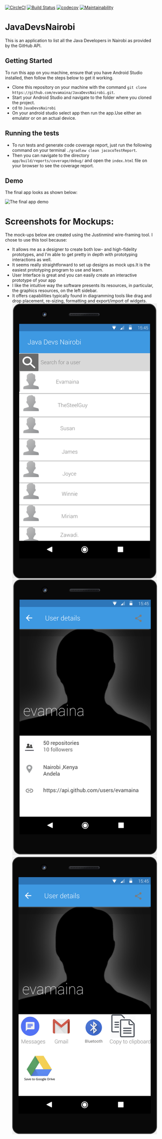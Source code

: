 [![CircleCI](https://circleci.com/gh/evamaina/JavaDevsNairobi/tree/develop.svg?style=svg)](https://circleci.com/gh/evamaina/JavaDevsNairobi/tree/develop)
[![Build Status](https://travis-ci.org/evamaina/JavaDevsNairobi.svg?branch=develop)](https://travis-ci.org/evamaina/JavaDevsNairobi)
[![codecov](https://codecov.io/gh/evamaina/JavaDevsNairobi/branch/develop/graph/badge.svg)](https://codecov.io/gh/evamaina/JavaDevsNairobi)
[![Maintainability](https://api.codeclimate.com/v1/badges/78ef9710980698aae3c6/maintainability)](https://codeclimate.com/github/evamaina/JavaDevsNairobi/maintainability)
# JavaDevsNairobi
This is an application to list all the Java Developers in Nairobi as provided by the GitHub API.

## Getting Started

To run this app on you machine, ensure that you have Android Studio installed, then follow the steps below to get it working.

- Clone this repository on your machine with the command `git clone https://github.com/evamaina/JavaDevsNairobi.git`.
- Start your Android Studio and navigate to the folder where you cloned the project.
- cd to `JavaDevsNairobi`
- On your android studio select app then run the app.Use either an emulator or on an actual device.

## Running the tests

- To run tests and generate code coverage report, just run the following command on your terminal `./gradlew clean jacocoTestReport`.
- Then you can navigate to the directory `app/build/reports/coverage/debug/` and open the `index.html` file on your browser to see the coverage report.

## Demo
The final app looks as shown below:


![The final app demo](https://media.giphy.com/media/nEVphSvDGVwx82dFgO/giphy.gif)






# Screenshots for Mockups:

The mock-ups below are created using the Justinmind wire-framing tool. I chose to use this tool because:
* It allows me as a designer to create both low- and high-fidelity prototypes, and I'm able to get pretty
  in depth with prototyping interactions as well.
* It seems really straightforward to set up designs as mock ups.It is the easiest prototyping program to use and learn.
* User Interface is great and you can easily create an interactive prototype of your app
* I like the intuitive way the software presents its resources, in particular, the graphics resources, on the left sidebar.
* It offers capabilities typically found in diagramming tools like drag and drop placement, re-sizing, formatting and export/import of widgets.
![The main screen](wireframes/main.png "main screen")
![The details screen](wireframes/user.png "user details screen")
![The share icons](wireframes/share.png "share screen")
